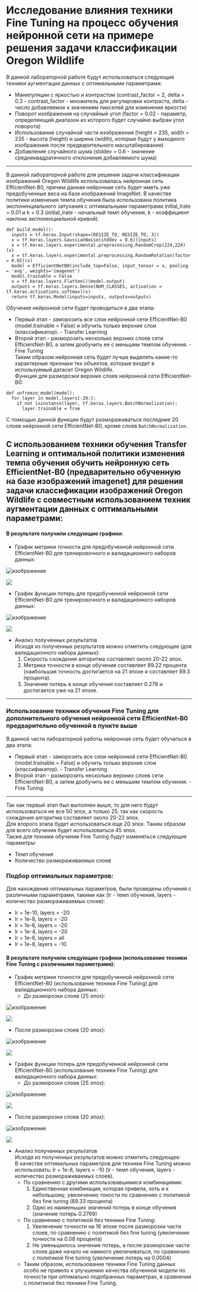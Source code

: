 # Исследование влияния техники Fine Tuning на процесс обучения нейронной сети на примере решения задачи классификации Oregon Wildlife  
В данной лабораторной работе будут использоваться следующие техники аугментации данных с оптимальными параметрами:  
+ Манипуляции с яркостью и контрастом (contrast_factor = 2, delta = 0.3 - contrast_factor - множитель для регулировки контраста, delta - число добавляемое к значениям пикселей для изменения яркости)  
+ Поворот изображения на случайный угол (factor = 0.02 - параметр, определяющий диапазон из которого будет случайно выбран угол поворота)  
+ Использование случайной части изображения (height = 235, width = 235 - высота (height) и ширина (width), которые будут у выходного изображения после предварительного масштабирования)   
+ Добавление случайного шума (stddev = 0.6 - значение среднеквадратичного отклонения добавляемого шума)  
***
В данной лабораторной работе для решения задачи классификации изображений Oregon Wildlife использовалась нейронная сеть EfficientNet-B0, причем данная нейронная сеть будет иметь уже предобученные веса на базе изображений ImageNet. В качестве политики изменения темпа обучения была использована политика экспоненциального затухания с оптимальными параметрами initial_lrate = 0.01 и k = 0.3 (initial_lrate - начальный темп обучения, k - коэффициент наклона экспоненциальной кривой).  
```
def build_model():  
  inputs = tf.keras.Input(shape=(RESIZE_TO, RESIZE_TO, 3))  
  x = tf.keras.layers.GaussianNoise(stddev = 0.6)(inputs)  
  x = tf.keras.layers.experimental.preprocessing.RandomCrop(224,224)(x)  
  x = tf.keras.layers.experimental.preprocessing.RandomRotation(factor = 0.02)(x)  
  model = EfficientNetB0(include_top=False, input_tensor = x, pooling = 'avg', weights='imagenet')  
  model.trainable = False  
  x = tf.keras.layers.Flatten()(model.output)  
  outputs = tf.keras.layers.Dense(NUM_CLASSES, activation = tf.keras.activations.softmax)(x)  
  return tf.keras.Model(inputs=inputs, outputs=outputs)  
```
Обучение нейронной сети будет проводиться в два этапа:  
+ Первый этап - заморозить все слои нейронной сети EfficientNet-B0 (model.trainable = False) и обучить только верхние слои (классификатор). - Transfer Learning    
+ Второй этап - разморозить несколько верхних слоев сети EfficientNet-B0, а затем дообучить ее с меньшим темпом обучения. - Fine Tuning   
Таким образом нейронная сеть будет лучше выделять какие-то характерные признаки тех объектов, которые входят в используемый датасет Oregon Wildlife.  
Функция для разморозки верхних слоев нейронной сети EfficientNet-B0:  
```
def unfreeze_model(model):  
  for layer in model.layers[-20:]:  
    if not isinstance(layer, tf.keras.layers.BatchNormalization):  
      layer.trainable = True  
```
С помощью данной функции будут размораживаться последние 20 слоев нейронной сети EfficientNet-B0, кроме слоев ```BatchNormalization```.  
## С использованием техники обучения Transfer Learning и оптимальной политики изменения темпа обучения обучить нейронную сеть EfficientNet-B0 (предварительно обученную на базе изображений imagenet) для решения задачи классификации изображений Oregon Wildlife с совместным использованием техник аугментации данных с оптимальными параметрами:  
#### В результате получили следующие графики:  
+ График метрики точности для предобученной нейронной сети EfficientNet-B0 для тренировочного и валидационного наборов данных:  

![изображение](https://user-images.githubusercontent.com/59259102/113625713-f0c35e00-9669-11eb-846d-945227d7bade.png)   
  
<img src="./epoch_categorical_accuracy_all_in_one.svg">

* График функции потерь для предобученной нейронной сети EfficientNet-B0 для тренировочного и валидационного наборов данных:  

![изображение](https://user-images.githubusercontent.com/59259102/113625617-cd001800-9669-11eb-8c48-0b65fefc77fd.png)  
 

<img src="./epoch_loss_all_in_one.svg">


* Анализ полученных результатов  
Исходя из полученных результатов можно отметить следующее (для валидационного набора данных):  
  1. Cкорость схождения алгоритма составляет около 20-22 эпох.  
  2. Метрика точности в конце обучения составляет 89.22 процента (наибольшая точность достигается на 21 эпохе и составляет 89.3 процента).  
  3. Значение потерь в конце обучения составляет 0.278 и достигается уже на 21 эпохе.   
***
### Использование техники обучения Fine Tuning для дополнительного обучения нейронной сети EfficientNet-B0 предварительно обученной в пункте выше  
В данной части лабораторной работы нейронная сеть будет обучаться в два этапа:
+ Первый этап - заморозить все слои нейронной сети EfficientNet-B0 (model.trainable = False) и обучить только верхние слои (классификатор). - Transfer Learning    
+ Второй этап - разморозить несколько верхних слоев сети EfficientNet-B0, а затем дообучить ее с меньшим темпом обучения. - Fine Tuning   
***
Так как первый этап был выполнен выше, то для него будут использоваться не все 50 эпох, а только 25, так как скорость схождения алгоритма составляет около 20-22 эпох.  
Для второго этапа будет использоваться еще 20 эпох. Таким образом для всего обучения будет использоваться 45 эпох.  
Также для техники обучения Fine Tuning будут изменяться следующие параметры:  
+ Темп обучения  
+ Количество размораживаемых слоев  
### Подбор оптимальных параметров:  
Для нахождения оптимальных параметров, были проведены обучения с различными параметрами, такими как (lr - темп обучения, layers - количество размораживаемых слоев):
+ lr = 1e-10, layers = -20  
+ lr = 1e-8, layers = -20  
+ lr = 1e-6, layers = -20  
+ lr = 1e-4, layers = -20  
+ lr = 1e-6, layers = all  
+ lr = 1e-8, layers = -10  
#### В результате получили следующие графики (использование техники Fine Tuning с различными параметрами):    
+ График метрики точности для предобученной нейронной сети EfficientNet-B0 (использование техники Fine Tuning) для валидационного набора данных:  
  + До разморозки слоев (25 эпох):  

![изображение](https://user-images.githubusercontent.com/59259102/113636042-6f27fc00-967a-11eb-92f2-97973b82e4fc.png)  

<img src="./epoch_categorical_accuracy_before_unfreeze.svg">  

  + После разморозки слоев (20 эпох):  

![изображение](https://user-images.githubusercontent.com/59259102/113634871-40a92180-9678-11eb-9c61-aa332f66de34.png)  

<img src="./epoch_categorical_accuracy_unfreeze.svg">  

* График функции потерь для предобученной нейронной сети EfficientNet-B0 (использование техники Fine Tuning) для валидационного набора данных:  
  + До разморозки слоев (25 эпох):  

![изображение](https://user-images.githubusercontent.com/59259102/113636100-98e12300-967a-11eb-8ef2-7814c1793d07.png)  

<img src="./epoch_loss_before_unfreeze.svg">  

  + После разморозки слоев (20 эпох):  

![изображение](https://user-images.githubusercontent.com/59259102/113634916-50c10100-9678-11eb-8b2f-b1dd4ba72eba.png)  

<img src="./epoch_loss_unfreeze.svg">  


* Анализ полученных результатов  
Исходя из полученных результатов можно отметить следующее:  
В качестве оптимальных параметров для техники Fine Tuning можно использовать: lr = 1e-8, layers = -10 (lr - темп обучения, layers - количество размораживаемых слоев).
  + По сравнению с другими использовавшимися комбинациями:  
    1. Единственная комбинация, которая привела, хоть и к небольшому, увеличению тоности по сравнению с политикой без fine tuning (89.33 процента)  
    2. Одно из наименьших значений потерь в конце обучения (значение потерь 0.2769)  
  + По сравнению с политикой без техники Fine Tuning:  
    1. Увеличение точности на 16 эпохе после разморозки части слоев, по сравнению с политикой без fine tuning (увеличение точности на 0.08 процента)  
    2. Не уменьшилось значение потерь, а после разморозки части слоев даже начало не намного увеличиваться, по сравнению с политикой fine tuning (увеличение потерь на 0.0004)  
  + Таким образом, использование техники Fine Tuning данных особо не привело к улучшению качества обученной модели по точности при оптимально подобранных параметрах, в сравнении с политикой без техники Fine Tuning.  
